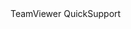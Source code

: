 <!DOCTYPE HTML>
<html>
<head>
</head>
	<body>
		<div id="top">
			TeamViewer QuickSupport
		</div>
	</body>
</html>
